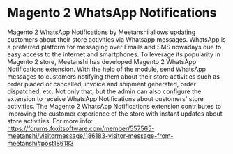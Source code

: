 # Magento 2 WhatsApp Notifications
Magento 2 WhatsApp Notifications by Meetanshi allows updating customers about their store activities via Whatsapp messages.
WhatsApp is a preferred platform for messaging over Emails and SMS nowadays due to easy access to the internet and smartphones. To leverage its popularity in Magento 2 store, Meetanshi has developed Magento 2 WhatsApp Notifications extension.
With the help of the module, send WhatsApp messages to customers notifying them about their store activities such as order placed or cancelled, invoice and shipment generated, order dispatched, etc. Not only that, but the admin can also configure the extension to receive WhatsApp Notifications about customers' store activities.
The Magento 2 WhatsApp Notifications extension contributes to improving the customer experience of the store with instant updates about store activities. 
For more info: https://forums.foxitsoftware.com/member/557565-meetanshi/visitormessage/186183-visitor-message-from-meetanshi#post186183
 
 

